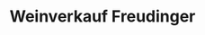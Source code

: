 ---
title: "Weinverkauf Freudinger"
url: /frickenhausen-a-main/weinverkauf-freudinger/
shop: Wein
---